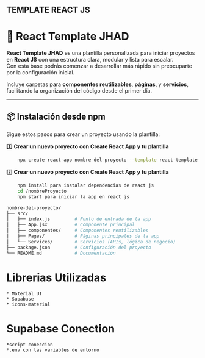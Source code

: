 ## TEMPLATE REACT JS
# 🚀 React Template JHAD

**React Template JHAD** es una plantilla personalizada para iniciar proyectos en **React JS** con una estructura clara, modular y lista para escalar.  
Con esta base podrás comenzar a desarrollar más rápido sin preocuparte por la configuración inicial.  

Incluye carpetas para **componentes reutilizables**, **páginas**, y **servicios**, facilitando la organización del código desde el primer día.  

---

## 📦 Instalación desde npm  

Sigue estos pasos para crear un proyecto usando la plantilla:  

1️⃣ **Crear un nuevo proyecto con Create React App y tu plantilla**  
```bash
    npx create-react-app nombre-del-proyecto --template react-template-jhad

```


2️⃣ **Crear un nuevo proyecto con Create React App y tu plantilla**  

```bash
    npm install para instalar dependencias de react js
    cd /nombreProyecto
    npm start para iniciar la app en react js
```
```bash
nombre-del-proyecto/
├── src/
│   ├── index.js         # Punto de entrada de la app
│   ├── App.jsx          # Componente principal
│   ├── componentes/     # Componentes reutilizables
│   ├── Pages/           # Páginas principales de la app
│   └── Services/        # Servicios (APIs, lógica de negocio)
├── package.json         # Configuración del proyecto
└── README.md            # Documentación
```

#   Librerias Utilizadas

    * Material UI
    * Supabase
    * icons-material

# Supabase Conection

    *script coneccion
    *.env con las variables de entorno